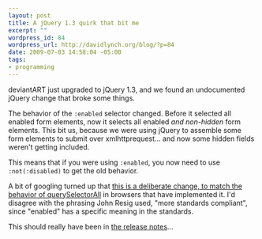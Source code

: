 ```yaml
--- 
layout: post
title: A jQuery 1.3 quirk that bit me
excerpt: ""
wordpress_id: 84
wordpress_url: http://davidlynch.org/blog/?p=84
date: 2009-07-03 14:58:04 -05:00
tags: 
- programming
---
```

deviantART just upgraded to jQuery 1.3, and we found an undocumented jQuery change that broke some things.

The behavior of the `:enabled` selector changed. Before it selected all enabled form elements, now it selects all enabled *and non-hidden* form elements. This bit us, because we were using jQuery to assemble some form elements to submit over xmlhttprequest... and now some hidden fields weren't getting included.

This means that if you were using `:enabled`, you now need to use `:not(:disabled)` to get the old behavior.

A bit of googling turned up that [this is a deliberate change, to match the behavior of querySelectorAll](http://www.nabble.com/Re%3A-Selector-%3Aenabled-no-longer-finds-hidden-elements-p21743026s27240.html) in browsers that have implemented it. I'd disagree with the phrasing John Resig used, "more standards compliant", since "enabled" has a specific meaning in the standards.

This should really have been in [the release notes](http://docs.jquery.com/Release:jQuery_1.3)...
